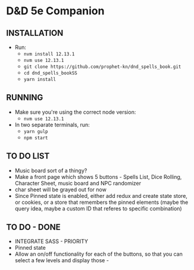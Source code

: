 # D&D 5e Companion

## INSTALLATION
- Run:
  - `nvm install 12.13.1`
  - `nvm use 12.13.1`
  - `git clone https://github.com/prophet-kn/dnd_spells_book.git`
  - `cd dnd_spells_bookSS`
  - `yarn install`

## RUNNING
- Make sure you're using the correct node version:
  - `nvm use 12.13.1`
- In two separate terminals, run:
  - `yarn gulp`
  - `npm start`

## TO DO LIST
- Music board sort of a thingy?
- Make a front page which shows 5 buttons - Spells List, Dice Rolling, Character Sheet, music board and NPC randomizer
- char sheet will be grayed out for now
- Since Pinned state is enabled, either add redux and create state store, or cookies, or a store that remembers the pinned elements (maybe the query idea, maybe a custom ID that referes to specific combination)


## TO DO - DONE
- INTEGRATE SASS - PRIORITY
- Pinned state
- Allow an on/off functionality for each of the buttons, so that you can select a few levels and display those -
